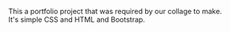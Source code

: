 This a portfolio project that was required by our collage to make.
<br>
It's simple CSS and HTML and Bootstrap.
